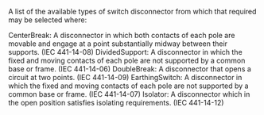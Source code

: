 ﻿A list of the available types of switch disconnector from which that required may be selected where:

CenterBreak: A disconnector in which both contacts of each pole are movable and engage at a point substantially midway between their supports. (IEC 441-14-08)
DividedSupport: A disconnector in which the fixed and moving contacts of each pole are not supported by a common base or frame. (IEC 441-14-06)
DoubleBreak: A disconnector that opens a circuit at two points. (IEC 441-14-09)
EarthingSwitch: A disconnector in which the fixed and moving contacts of each pole are not supported by a common base or frame. (IEC 441-14-07)
Isolator: A disconnector which in the open position satisfies isolating requirements. (IEC 441-14-12)